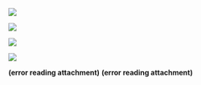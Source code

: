 ![](Evernote%20Snapshot%2020140922%20092621.jpg)


![](Evernote%20Snapshot%2020140922%20092629.jpg)




![](Evernote%20Snapshot%2020140922%20101540.jpg)


![](Evernote%20Camera%20Roll%2020140923%20102135.jpg)

 **(error reading attachment)**
 **(error reading attachment)**